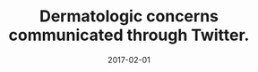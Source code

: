 ---
title: "Dermatologic concerns communicated through Twitter."
collection: publications
permalink: /publication/2017-Dermatologic-concerns-communicated-through-Twitter
date: 2017-02-01
venue: 'International journal of dermatology'
---